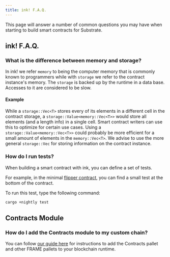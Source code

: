 ```yaml
---
title: ink! F.A.Q.
---
```


This page will answer a number of common questions you may have when starting to build smart
contracts for Substrate.

## ink! F.A.Q.

### What is the difference between memory and storage?

In ink! we refer `memory` to being the computer memory that is commonly known to programmers while
with `storage` we refer to the contract instance's memory. The `storage` is backed up by the runtime
in a data base. Accesses to it are considered to be slow.

#### Example

While a `storage::Vec<T>` stores every of its elements in a different cell in the contract storage,
a `storage::Value<memory::Vec<T>>` would store all elements (and a length info) in a single cell.
Smart contract writers can use this to optimize for certain use cases. Using a
`storage::Value<memory::Vec<T>>` could probably be more efficient for a small amount of elements in
the `memory::Vec<T>`. We advise to use the more general `storage::Vec` for storing information on
the contract instance.

### How do I run tests?

When building a smart contract with ink, you can define a set of tests.

For example, in the minimal
[flipper contract](https://github.com/paritytech/ink/blob/master/examples/flipper/lib.rs),
you can find a small test at the bottom of the contract.

To run this test, type the following command:

```bash
cargo +nightly test
```

## Contracts Module

### How do I add the Contracts module to my custom chain?

You can follow
[our guide here](https://substrate.dev/docs/en/tutorials/add-a-pallet-to-your-runtime/) for
instructions to add the Contracts pallet and other FRAME pallets to your blockchain runtime.
